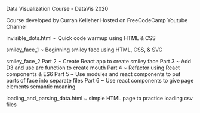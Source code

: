 Data Visualization Course - DataVis 2020

Course developed by Curran Kelleher
Hosted on FreeCodeCamp Youtube Channel

invisible_dots.html ~ Quick code warmup using HTML & CSS

smiley_face_1 ~ Beginning smiley face using HTML, CSS, & SVG

smiley_face_2 
    Part 2 ~ Create React app to create smiley face
    Part 3 ~ Add D3 and use arc function to create mouth
    Part 4 ~ Refactor using React components & ES6
    Part 5 ~ Use modules and react components to put parts of face into separate files
    Part 6 ~ Use react components to give page elements semantic meaning

loading_and_parsing_data.html ~ simple HTML page to practice loading csv files